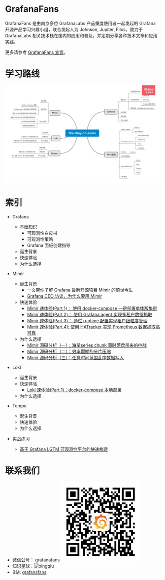 # GrafanaFans

GrafanaFans 是由南京多位 GrafanaLabs 产品重度使用者一起发起的 Grafana 开源产品学习兴趣小组，联合发起人为 Johnson, Jupiter, Filos，致力于 GrafanaLabs 相关技术栈在国内的应用和普及，并定期分享各种技术文章和应用实践。

更多请参考 [GrafanaFans 宣言](/About.md)。

# 学习路线

![path.png](/images/learn.jpeg)

# 索引

- Grafana
  - 基础知识
    - 可观测性白皮书
    - 可观测性策略
    - Grafana 面板创建指导
  - 诞生背景
  - 快速体验
  - 为什么选择
- Mimir
  - 诞生背景
    - [一文带你了解 Grafana 最新开源项目 Mimir 的前世今生](/mimir/basic/from.md)
    - [Grafana CEO 访谈，为什么要用 Mimir](/mimir/basic/why.md)
  - 快速体验
    - [Mimir 速体验(Part 1)： 使用 docker-compose 一键部署单体版集群](/mimir/play-with-grafana-mimir/step1.md)
    - [Mimir 速体验(Part 2)： 使用 Grafana agent 实现多租户数据抓取](/mimir/play-with-grafana-mimir/step2.md)
    - [Mimir 速体验(Part 3)： 通过 runtime 配置实现租户细粒度管理](/mimir/play-with-grafana-mimir/step3.md)
    - [Mimir 速体验(Part 4): 使用 HATracker 实现 Prometheus 数据抓取高可靠](/mimir/usecase/hatracker.md)
  - 为什么选择
    - [Mimir 源码分析（一）：海量series chunk 同时落盘带来的挑战](/mimir/why-billion-series/01-chunk-queue.md)
    - [Mimir 源码分析（二）：效率爆棚的分片压缩](/mimir/why-billion-series/02-%E6%95%88%E7%8E%87%E7%88%86%E6%A3%9A%E7%9A%84%E7%BA%B5%E5%90%91%E5%8E%8B%E7%BC%A9.md)
    - [Mimir 源码分析（三）：任意时间范围乱序数据写入](/mimir/ooostore/design.md)
    
- Loki
  - 诞生背景
  - 快速体验
    - [Loki 速体验(Part 1)：docker-compose 本地部署](/loki/play-with-grafana-loki/step1.md)
  - 为什么选择
- Tempo
  - 诞生背景
  - 快速体验
  - 为什么选择
- 实战练习
  - [基于 Grafana LGTM 可观测性平台的快速构建](/lgtm/demo.md)

# 联系我们

- 微信公号： grafanafans
![qrocode_weixin](/images/qrcode_weixin.jpeg)
- 知识星球：![xingqiu](https://user-images.githubusercontent.com/1459834/187008781-78026bf7-0381-49fb-855b-0d02f35969d5.jpeg)
- B站: [grafanafans](https://space.bilibili.com/108263255)
